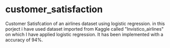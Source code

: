 # customer_satisfaction
Customer Satisfcation of an airlines dataset using logistic regression.
in this porject i have used dataset imported from Kaggle called "Invistico_airlines" on which I have applied logistic regression.
It has been implemented with a accuracy of 94%. 
